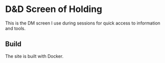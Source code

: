 # D&D Screen of Holding

This is the DM screen I use during sessions for quick access to information and tools.

## Build

The site is built with Docker.

